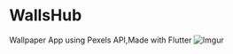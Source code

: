 # WallsHub
 Wallpaper App using Pexels API,Made with Flutter
![Imgur](https://i.imgur.com/m6uDtyF.jpg)
